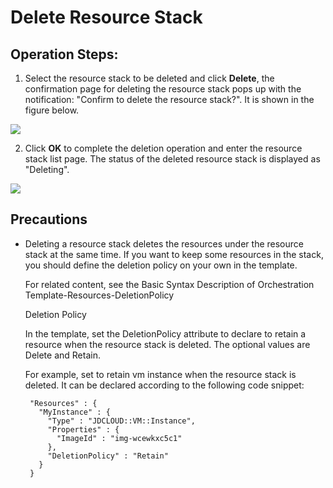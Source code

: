 # Delete Resource Stack


## Operation Steps:

1. Select the resource stack to be deleted and click **Delete**, the confirmation page for deleting the resource stack pops up with the notification: "Confirm to delete the resource stack?". It is shown in the figure below.

![](https://raw.githubusercontent.com/jdcloudcom/cn/edit/image/Resource-Orchestration/delete%20stack001.png)

2. Click **OK** to complete the deletion operation and enter the resource stack list page. The status of the deleted resource stack is displayed as "Deleting".

![](https://raw.githubusercontent.com/jdcloudcom/cn/edit/image/Resource-Orchestration/delete%20stack002.png)


## Precautions

- Deleting a resource stack deletes the resources under the resource stack at the same time. If you want to keep some resources in the stack, you should define the deletion policy on your own in the template.
  
  For related content, see the Basic Syntax Description of Orchestration Template-Resources-DeletionPolicy
  
  
  Deletion Policy

  In the template, set the DeletionPolicy attribute to declare to retain a resource when the resource stack is deleted. The optional values are Delete and Retain.

  For example, set to retain vm instance when the resource stack is deleted. It can be declared according to the following code snippet:
     
     ```
      "Resources" : {
        "MyInstance" : {
          "Type" : "JDCLOUD::VM::Instance",
          "Properties" : {
            "ImageId" : "img-wcewkxc5c1"
          },
          "DeletionPolicy" : "Retain"
        }
      }
      
     ```
